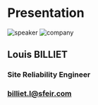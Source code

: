 <!-- .slide: class="speaker-slide" -->

# Presentation

![speaker](./assets/images/speakers/lbi.png)
![company](./assets/images/logo-sfeir-blanc.png)


<h2> Louis <span>BILLIET</span></h2>

### Site Reliability Engineer
<!-- .element: class="icon-rule icon-first" -->

### billiet.l@sfeir.com
<!-- .element: class="icon-mail icon-third" -->
